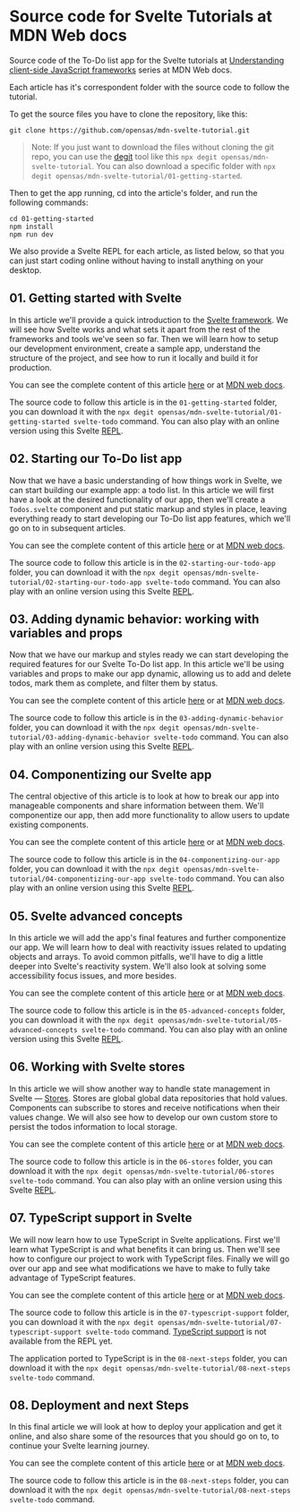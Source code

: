 # Source code for Svelte Tutorials at MDN Web docs

Source code of the To-Do list app for the Svelte tutorials at [Understanding client-side JavaScript frameworks](https://developer.mozilla.org/en-US/docs/Learn/Tools_and_testing/Client-side_JavaScript_frameworks#Svelte_tutorials) series at MDN Web docs.

Each article has it's correspondent folder with the source code to follow the tutorial.

To get the source files you have to clone the repository, like this:

```shell
git clone https://github.com/opensas/mdn-svelte-tutorial.git
```

> Note: If you just want to download the files without cloning the git repo, you can use the [degit](https://github.com/Rich-Harris/degit) tool like this `npx degit opensas/mdn-svelte-tutorial`. You can also download a specific folder with `npx degit opensas/mdn-svelte-tutorial/01-getting-started`.

Then to get the app running, cd into the article's folder, and run the following commands:

```
cd 01-getting-started
npm install
npm run dev
```

We also provide a Svelte REPL for each article, as listed below, so that you can just start coding online without having to install anything on your desktop.

## 01. Getting started with Svelte

In this article we'll provide a quick introduction to the [Svelte framework](https://svelte.dev/). We will see how Svelte works and what sets it apart from the rest of the frameworks and tools we've seen so far. Then we will learn how to setup our development environment, create a sample app, understand the structure of the project, and see how to run it locally and build it for production.

You can see the complete content of this article [here](./01-getting-started/Svelte_getting_started.md) or at [MDN web docs](https://developer.mozilla.org/en-US/docs/Learn/Tools_and_testing/Client-side_JavaScript_frameworks/Svelte_getting_started).

The source code to follow this article is in the `01-getting-started` folder, you can download it with the `npx degit opensas/mdn-svelte-tutorial/01-getting-started svelte-todo` command. You can also play with an online version using this Svelte [REPL](https://svelte.dev/repl/fc68b4f059d34b9c84fa042d1cce586c?version=3.23.2).

## 02. Starting our To-Do list app

Now that we have a basic understanding of how things work in Svelte, we can start building our example app: a todo list. In this article we will first have a look at the desired functionality of our app, then we'll create a `Todos.svelte` component and put static markup and styles in place, leaving everything ready to start developing our To-Do list app features, which we'll go on to in subsequent articles.

You can see the complete content of this article [here](./02-starting-our-todo-app/Svelte_starting_our_todo_app.md) or at [MDN web docs](https://developer.mozilla.org/en-US/docs/Learn/Tools_and_testing/Client-side_JavaScript_frameworks/Svelte_todo_list_beginning).

The source code to follow this article is in the `02-starting-our-todo-app` folder, you can download it with the `npx degit opensas/mdn-svelte-tutorial/02-starting-our-todo-app svelte-todo` command. You can also play with an online version using this Svelte [REPL](https://svelte.dev/repl/b7b831ea3a354d3789cefbc31e2ca495?version=3.23.2).

## 03. Adding dynamic behavior: working with variables and props

Now that we have our markup and styles ready we can start developing the required features for our Svelte To-Do list app. In this article we'll be using variables and props to make our app dynamic, allowing us to add and delete todos, mark them as complete, and filter them by status.

You can see the complete content of this article [here](./03-adding-dynamic-behavior/Svelte_adding_dynamic_behavior.md) or at [MDN web docs](https://developer.mozilla.org/en-US/docs/Learn/Tools_and_testing/Client-side_JavaScript_frameworks/Svelte_variables_props).

The source code to follow this article is in the `03-adding-dynamic-behavior` folder, you can download it with the `npx degit opensas/mdn-svelte-tutorial/03-adding-dynamic-behavior svelte-todo` command. You can also play with an online version using this Svelte [REPL](https://svelte.dev/repl/c862d964d48d473ca63ab91709a0a5a0?version=3.23.2).

## 04. Componentizing our Svelte app

The central objective of this article is to look at how to break our app into manageable components and share information between them. We'll componentize our app, then add more functionality to allow users to update existing components.

You can see the complete content of this article [here](./04-componentizing-our-app/Svelte_componentizing_our_app.md) or at [MDN web docs](https://developer.mozilla.org/en-US/docs/Learn/Tools_and_testing/Client-side_JavaScript_frameworks/Svelte_components).

The source code to follow this article is in the `04-componentizing-our-app` folder, you can download it with the `npx degit opensas/mdn-svelte-tutorial/04-componentizing-our-app svelte-todo` command. You can also play with an online version using this Svelte [REPL](https://svelte.dev/repl/99b9eb228b404a2f8c8959b22c0a40d3?version=3.23.2).

## 05. Svelte advanced concepts

In this article we will add the app's final features and further componentize our app. We will learn how to deal with reactivity issues related to updating objects and arrays. To avoid common pitfalls, we'll have to dig a little deeper into Svelte's reactivity system. We'll also look at solving some accessibility focus issues, and more besides.

You can see the complete content of this article [here](./05-advanced-concepts/Svelte_advanced_concepts.md) or at [MDN web docs](https://developer.mozilla.org/en-US/docs/Learn/Tools_and_testing/Client-side_JavaScript_frameworks/Svelte_reactivity_lifecycle_accessibility).

The source code to follow this article is in the `05-advanced-concepts` folder, you can download it with the `npx degit opensas/mdn-svelte-tutorial/05-advanced-concepts svelte-todo` command. You can also play with an online version using this Svelte [REPL](https://svelte.dev/repl/76cc90c43a37452e8c7f70521f88b698?version=3.23.2).

## 06. Working with Svelte stores

In this article we will show another way to handle state management in Svelte — [Stores](https://svelte.dev/tutorial/writable-stores). Stores are global global data repositories that hold values. Components can subscribe to stores and receive notifications when their values change. We will also see how to develop our own custom store to persist the todos information to local storage.

You can see the complete content of this article [here](./06-stores/Svelte_stores.md) or at [MDN web docs](https://developer.mozilla.org/en-US/docs/Learn/Tools_and_testing/Client-side_JavaScript_frameworks/Svelte_stores).

The source code to follow this article is in the `06-stores` folder, you can download it with the `npx degit opensas/mdn-svelte-tutorial/06-stores svelte-todo` command. You can also play with an online version using this Svelte [REPL](https://svelte.dev/repl/d1fa84a5a4494366b179c87395940039?version=3.23.2).

## 07. TypeScript support in Svelte

We will now learn how to use TypeScript in Svelte applications. First we'll learn what TypeScript is and what benefits it can bring us. Then we'll see how to configure our project to work with TypeScript files. Finally we will go over our app and see what modifications we have to make to fully take advantage of TypeScript features.

You can see the complete content of this article [here](./07-typescript-support/Svelte_typescript_support.md) or at [MDN web docs](https://developer.mozilla.org/en-US/docs/Learn/Tools_and_testing/Client-side_JavaScript_frameworks/Svelte_TypeScript).

The source code to follow this article is in the `07-typescript-support` folder, you can download it with the `npx degit opensas/mdn-svelte-tutorial/07-typescript-support svelte-todo` command. [TypeScript support](https://github.com/sveltejs/svelte-repl/issues/130) is not available from the REPL yet.

The application ported to TypeScript is in the `08-next-steps` folder, you can download it with the `npx degit opensas/mdn-svelte-tutorial/08-next-steps svelte-todo` command.

## 08. Deployment and next Steps

In this final article we will look at how to deploy your application and get it online, and also share some of the resources that you should go on to, to continue your Svelte learning journey.

You can see the complete content of this article [here](./08-next-steps/Svelte_next_steps.md) or at [MDN web docs](https://developer.mozilla.org/en-US/docs/Learn/Tools_and_testing/Client-side_JavaScript_frameworks/Svelte_deployment_next).

The source code to follow this article is in the `08-next-steps` folder, you can download it with the `npx degit opensas/mdn-svelte-tutorial/08-next-steps svelte-todo` command. 